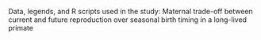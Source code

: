 Data, legends, and R scripts used in the study: Maternal trade-off between current and future reproduction over seasonal birth timing in a long-lived primate
